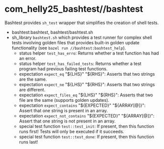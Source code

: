 # com_helly25_bashtest//bashtest

Bashtest provides `sh_test` wrapper that simplifies the creation of shell tests.


  * bashtest:bashtest, bashtest/bashtest.sh
  * sh_library `bashtest.sh` which provides a test runner for complex shell tests involving golden files that provides built-in golden update functionality (see `bazel run //bashtest:bashtest_help`).
    * status helper `test_has_erro`: Returns whether a test function has had an error.
    * status helper `test_has_failed_tests`: Returns whether a test program had previous failing test functions.
    * expectation `expect_eq` "\${LHS}" "\${RHS}": Asserts that two strings are the same.
    * expectation `expect_ne` "\${LHS}" "\${RHS}": Asserts that two strings are different.
    * expectation `expect_files_eq` "\${LHS}" "\${RHS}": Asserts that two file are the same (supports golden updates).
    * expectation `expect_contains` "\${EXPECTED}" "\${ARRAY[@]}": Assert that one string is present in an array.
    * expectation `expect_not_contains` "\${EXPECTED}" "\${ARRAY[@]}": Assert that one string is not present in an array.
    * special test function `test::test_init`: If present, then this function runs first! Tests will only be executed if it succeeds.
    * special test function `test::test_done`: If present, then this function runs last!
